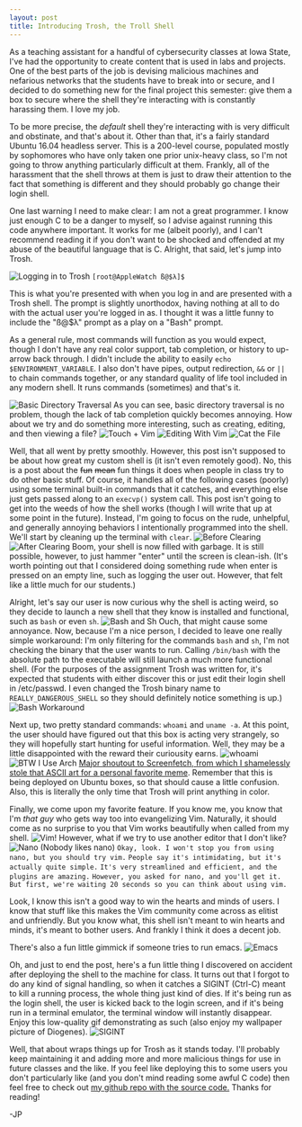 ```yaml
---
layout: post
title: Introducing Trosh, the Troll Shell
---
```


As a teaching assistant for a handful of cybersecurity classes at Iowa State,
I've had the opportunity to create content that is used in labs and projects.
One of the best parts of the job is devising malicious machines and nefarious
networks that the students have to break into or secure, and I decided to do
something new for the final project this semester: give them a box to secure
where the shell they're interacting with is constantly harassing them. I love my
job.

To be more precise, the _default_ shell they're interacting with is very
difficult and obstinate, and that's about it. Other than that, it's a fairly 
standard Ubuntu 16.04 headless server. This is a 200-level course, populated 
mostly by sophomores who have only taken one prior unix-heavy class, so I'm not 
going to throw anything particularly difficult at them. Frankly, all of the 
harassment that the shell throws at them is just to draw their attention to 
the fact that something is different and they should probably go change their 
login shell. 

One last warning I need to make clear: I am not a great programmer. I know just
enough C to be a danger to myself, so I advise against running this code
anywhere important. It works for me (albeit poorly), and I can't recommend
reading it if you don't want to be shocked and offended at my abuse of the
beautiful language that is C. Alright, that said, let's jump into Trosh.

![Logging in to Trosh](/images/trosh/trosh_login.png)
`[root@AppleWatch ß@$λ]$`

This is what you're
presented with when you log in and are presented with a Trosh shell. The prompt
is slightly unorthodox, having nothing at all to do with the actual user you're
logged in as.
I thought it was a little funny to include the "ß@$λ" prompt as a play on a
"Bash" prompt. 

As a general rule, most commands will function as you would expect, though I
don't have any real color support, tab completion, or history to up-arrow back
through. I didn't include the ability to easily `echo $ENVIRONMENT_VARIABLE`. 
I also don't have pipes, output redirection, `&&` or `||` to chain
commands together, or any standard quality of life tool included in any modern
shell. It runs commands (sometimes) and that's it. 

![Basic Directory Traversal](/images/trosh/basic_dirs.png)
As you can see, basic directory traversal is no problem, though the lack of tab
completion quickly becomes annoying. How about we try and do something more
interesting, such as creating, editing, and then viewing a file?
![Touch + Vim](/images/trosh/vim1.png)
![Editing With Vim](/images/trosh/vim2.png)
![Cat the File](/images/trosh/vim3.png)

Well, that all went by pretty smoothly. However, this post isn't supposed to be
about how great my custom shell is (it isn't even remotely good). No, this is a
post about the ~~fun~~ ~~mean~~ fun things it does when people in class try to do
other basic stuff. Of course, it handles all of the following cases (poorly)
using some terminal built-in commands that it catches, and everything else just
gets passed along to an `execvp()` system call. This post isn't going to get
into the weeds of how the shell works (though I will write that up at some point
in the future). Instead, I'm going to focus on the rude, unhelpful, and
generally annoying behaviors I intentionally programmed into the shell. We'll
start by cleaning up the terminal with `clear`.
![Before Clearing](/images/trosh/preClear.png)
![After Clearing](/images/trosh/postClear.png)
Boom, your shell is now filled with garbage. It is still possible, however, to
just hammer "enter" until the screen is clean-ish. 
(It's worth pointing out that I considered doing something rude when
enter is pressed on an empty line, such as logging the user out. However, that
felt like a little much for our students.)

Alright, let's say our user is now curious why the shell is acting weird, so
they decide to launch a new shell that they know is installed and functional,
such as `bash` or even `sh`.
![Bash and Sh](/images/trosh/BashAndSh.png)
Ouch, that might cause some annoyance. Now, because I'm a nice person, I decided
to leave one really simple workaround: I'm only filtering for the commands
`bash` and `sh`, I'm not checking the binary that the user wants to run. Calling
`/bin/bash` with the absolute path to the executable will still launch a much
more functional shell. (For the purposes of the assignment Trosh was written
for, it's expected that students with either discover this or just edit their
login shell in /etc/passwd. I even changed the Trosh binary name to
`REALLY_DANGEROUS_SHELL` so they should definitely notice something is up.)
![Bash Workaround](/images/trosh/BashWorkaround.png)

Next up, two pretty standard commands: `whoami` and `uname -a`. At this point,
the user should have figured out that this box is acting very strangely, so they
will hopefully start hunting for useful information. Well, they may be a little
disappointed with the reward their curiousity earns.
![whoami](/images/trosh/whoami.png)
![BTW I Use Arch](/images/trosh/arch.png)
[Major shoutout to Screenfetch, from which I shamelessly stole that ASCII art
for a personal favorite meme](https://github.com/KittyKatt/screenFetch).
Remember that this is being deployed on Ubuntu boxes, so that should cause a
little confusion. Also, this is literally the only time that Trosh will print
anything in color. 

Finally, we come upon my favorite feature. If you know me, you know that I'm
*that guy* who gets way too into evangelizing Vim. Naturally, it should come as
no surprise to you that Vim works beautifully when called from my shell.
![Vim!](/images/trosh/vim.gif)
However, what if we try to use another editor that I don't like?
![Nano (Nobody likes nano)](/images/trosh/nano.gif)
`Okay, look. I won't stop you from using nano, but you should try vim.`
`People say it's intimidating, but it's actually quite simple.`
`It's very streamlined and efficient, and the plugins are amazing.`
`However, you asked for nano, and you'll get it.`
`But first, we're waiting 20 seconds so you can think about using vim.`

Look, I know this isn't a good way to win the hearts and minds of users. I know
that stuff like this makes the Vim community come across as elitist and
unfriendly. But you know what, this shell isn't meant to win hearts and minds,
it's meant to bother users. And frankly I think it does a decent job.

There's also a fun little gimmick if someone tries to run emacs.
![Emacs](/images/trosh/emacs.png)

Oh, and just to end the post, here's a fun little thing I discovered on accident
after deploying the shell to the machine for class. It turns out that I forgot
to do any kind of signal handling, so when it catches a SIGINT (Ctrl-C) meant to
kill a running process, the whole thing just kind of dies. If it's being run as
the login shell, the user is kicked back to the login screen, and if it's being
run in a terminal emulator, the terminal window will instantly disappear. Enjoy
this low-quality gif demonstrating as such (also enjoy my wallpaper picture of
Diogenes).
![SIGINT](/images/trosh/ping.gif)

Well, that about wraps things up for Trosh as it stands today. I'll probably
keep maintaining it and adding more and more malicious things for use in future
classes and the like. If you feel like deploying this to some users you don't
particularly like (and you don't mind reading some awful C code) then feel free
to check out [my github repo with the source
code.](https://github.com/hackpotter/trosh) Thanks for reading!

-JP
